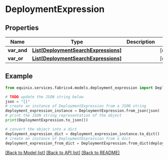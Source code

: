 # DeploymentExpression


## Properties

Name | Type | Description | Notes
------------ | ------------- | ------------- | -------------
**var_and** | [**List[DeploymentSearchExpressions]**](DeploymentSearchExpressions.md) |  | [optional] 
**var_or** | [**List[DeploymentSearchExpressions]**](DeploymentSearchExpressions.md) |  | [optional] 

## Example

```python
from equinix.services.fabricv4.models.deployment_expression import DeploymentExpression

# TODO update the JSON string below
json = "{}"
# create an instance of DeploymentExpression from a JSON string
deployment_expression_instance = DeploymentExpression.from_json(json)
# print the JSON string representation of the object
print(DeploymentExpression.to_json())

# convert the object into a dict
deployment_expression_dict = deployment_expression_instance.to_dict()
# create an instance of DeploymentExpression from a dict
deployment_expression_from_dict = DeploymentExpression.from_dict(deployment_expression_dict)
```
[[Back to Model list]](../README.md#documentation-for-models) [[Back to API list]](../README.md#documentation-for-api-endpoints) [[Back to README]](../README.md)


